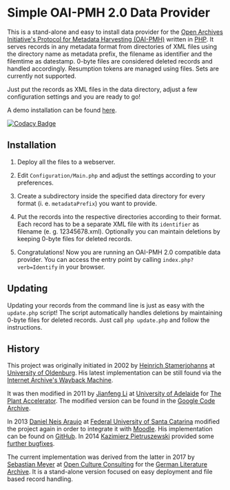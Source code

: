 # Simple OAI-PMH 2.0 Data Provider

This is a stand-alone and easy to install data provider for the [Open Archives Initiative's Protocol for Metadata Harvesting (OAI-PMH)](https://openarchives.org/pmh/) written in [PHP](https://php.net/). It serves records in any metadata format from directories of XML files using the directory name as metadata prefix, the filename as identifier and the filemtime as datestamp. 0-byte files are considered deleted records and handled accordingly. Resumption tokens are managed using files. Sets are currently not supported.

Just put the records as XML files in the data directory, adjust a few configuration settings and you are ready to go!

A demo installation can be found [here](https://demo.opencultureconsulting.com/oai_pmh/?verb=Identify).

[![Codacy Badge](https://api.codacy.com/project/badge/Grade/cd72907ff98f4e01beb32576319b83a2)](https://www.codacy.com/app/OCC/OAI-PMH.DataProvider)

## Installation

1. Deploy all the files to a webserver.

2. Edit `Configuration/Main.php` and adjust the settings according to your preferences.

3. Create a subdirectory inside the specified data directory for every format (i. e. `metadataPrefix`) you want to provide.

4. Put the records into the respective directories according to their format. Each record has to be a separate XML file with its `identifier` as filename (e. g. 12345678.xml). Optionally you can maintain deletions by keeping 0-byte files for deleted records.

5. Congratulations! Now you are running an OAI-PMH 2.0 compatible data provider. You can access the entry point by calling `index.php?verb=Identify` in your browser.

## Updating

Updating your records from the command line is just as easy with the `update.php` script! The script automatically handles deletions by maintaining 0-byte files for deleted records. Just call `php update.php` and follow the instructions.

## History

This project was originally initiated in 2002 by [Heinrich Stamerjohanns](mailto:stamer@uni-oldenburg.de) at [University of Oldenburg](https://www.uni-oldenburg.de/en/). His latest implementation can be still found via the [Internet Archive's Wayback Machine](https://web.archive.org/web/*/http://physnet.uni-oldenburg.de/oai/).

It was then modified in 2011 by [Jianfeng Li](mailto:jianfeng.li@adelaide.edu.au) at [University of Adelaide](https://www.adelaide.edu.au/) for [The Plant Accelerator](https://www.plantphenomics.org.au/). The modified version can be found in the [Google Code Archive](https://code.google.com/archive/p/oai-pmh-2/).

In 2013 [Daniel Neis Araujo](mailto:danielneis@gmail.com) at [Federal University of Santa Catarina](https://en.ufsc.br/) modified the project again in order to integrate it with [Moodle](https://moodle.org/). His implementation can be found on [GitHub](https://github.com/danielneis/oai_pmh). In 2014 [Kazimierz Pietruszewski](mailto:antenna@antenna.io) provided some [further bugfixes](https://github.com/antennaio/oai_pmh).

The current implementation was derived from the latter in 2017 by [Sebastian Meyer](mailto:sebastian.meyer@opencultureconsutling.com) at [Open Culture Consulting](https://www.opencultureconsulting.com/) for the [German Literature Archive](https://www.dla-marbach.de/en/). It is a stand-alone version focused on easy deployment and file based record handling.
